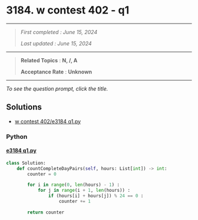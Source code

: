 # 3184. w contest 402 - q1

------

> *First completed : June 15, 2024*
>
> *Last updated : June 15, 2024*


------

> **Related Topics** : **N, /, A**
>
> **Acceptance Rate** : **Unknown**


------

*To see the question prompt, click the title.*

## Solutions

- [w contest 402/e3184 q1.py](<../my-submissions/w contest 402/e3184 q1.py>)
### Python
#### [e3184 q1.py](<../my-submissions/w contest 402/e3184 q1.py>)
```Python
class Solution:
    def countCompleteDayPairs(self, hours: List[int]) -> int:
        counter = 0
        
        for i in range(0, len(hours) - 1) :
            for j in range(i + 1, len(hours)) :
                if (hours[i] + hours[j]) % 24 == 0 :
                    counter += 1
                    
        return counter
```

